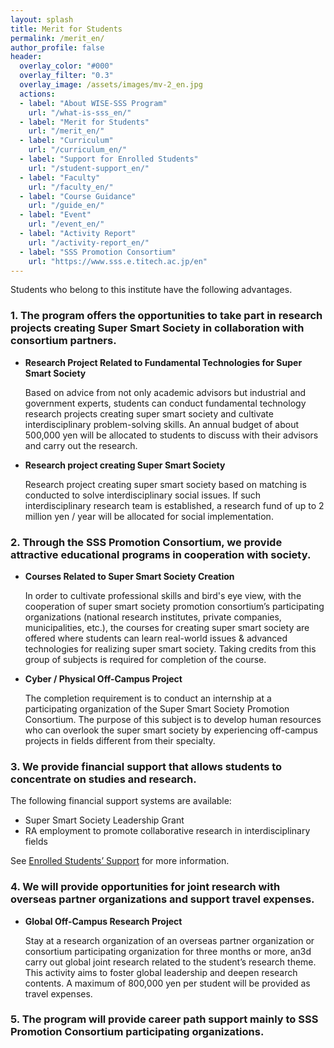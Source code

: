 ```yaml
---
layout: splash
title: Merit for Students
permalink: /merit_en/
author_profile: false
header:
  overlay_color: "#000"
  overlay_filter: "0.3"
  overlay_image: /assets/images/mv-2_en.jpg
  actions:
  - label: "About WISE-SSS Program"
    url: "/what-is-sss_en/"
  - label: "Merit for Students"
    url: "/merit_en/"
  - label: "Curriculum"
    url: "/curriculum_en/"
  - label: "Support for Enrolled Students"
    url: "/student-support_en/"
  - label: "Faculty"
    url: "/faculty_en/"
  - label: "Course Guidance"
    url: "/guide_en/"
  - label: "Event"
    url: "/event_en/"
  - label: "Activity Report"
    url: "/activity-report_en/"
  - label: "SSS Promotion Consortium"
    url: "https://www.sss.e.titech.ac.jp/en"
---
```


Students who belong to this institute have the following advantages.


### 1. The program offers the opportunities to take part in research projects creating Super Smart Society in collaboration with consortium partners.

* **Research Project Related to Fundamental Technologies for Super Smart Society**

  Based on advice from not only academic advisors but industrial and government experts, students can conduct fundamental technology research projects creating super smart society and cultivate interdisciplinary problem-solving skills. An annual budget of about 500,000 yen will be allocated to students to discuss with their advisors and carry out the research.

* **Research project creating Super Smart Society**

  Research project creating super smart society based on matching is conducted to solve interdisciplinary social issues. If such interdisciplinary research team is established, a research fund of up to 2 million yen / year will be allocated for social implementation.

### 2. Through the SSS Promotion Consortium, we provide attractive educational programs in cooperation with society.

* **Courses Related to Super Smart Society Creation**

  In order to cultivate professional skills and bird's eye view, with the cooperation of super smart society promotion consortium’s participating organizations (national research institutes, private companies, municipalities, etc.), the courses for creating super smart society are offered where students can learn real-world issues & advanced technologies for realizing super smart society. Taking credits from this group of subjects is required for completion of the course.

* **Cyber / Physical Off-Campus Project**

  The completion requirement is to conduct an internship at a participating organization of the Super Smart Society Promotion Consortium. The purpose of this subject is to develop human resources who can overlook the super smart society by experiencing off-campus projects in fields different from their specialty.

### 3. We provide financial support that allows students to concentrate on studies and research.

  The following financial support systems are available:
  * Super Smart Society Leadership Grant
  * RA employment to promote collaborative research in interdisciplinary fields

  See [Enrolled Students’ Support](/student-support_en/) for more information.

### 4. We will provide opportunities for joint research with overseas partner organizations and support travel expenses.

* **Global Off-Campus Research Project**

  Stay at a research organization of an overseas partner organization or consortium participating organization for three months or more, an3d carry out global joint research related to the student’s research theme. This activity aims to foster global leadership and deepen research contents. A maximum of 800,000 yen per student will be provided as travel expenses.

### 5. The program will provide career path support mainly to SSS Promotion Consortium participating organizations.
